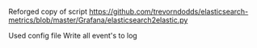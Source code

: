 Reforged copy of script https://github.com/trevorndodds/elasticsearch-metrics/blob/master/Grafana/elasticsearch2elastic.py

Used config file
Write all event's to log
